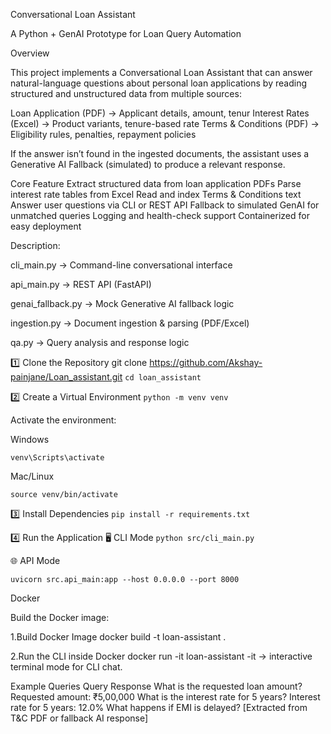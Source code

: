 Conversational Loan Assistant

A Python + GenAI Prototype for Loan Query Automation

Overview

This project implements a Conversational Loan Assistant that can answer natural-language questions about personal loan applications by reading structured and unstructured data from multiple sources:

Loan Application (PDF) → Applicant details, amount, tenur
Interest Rates (Excel) → Product variants, tenure-based rate
Terms & Conditions (PDF) → Eligibility rules, penalties, repayment policies

If the answer isn’t found in the ingested documents, the assistant uses a Generative AI Fallback (simulated) to produce a relevant response.

Core Feature
Extract structured data from loan application PDFs
Parse interest rate tables from Excel
Read and index Terms & Conditions text
Answer user questions via CLI or REST API
Fallback to simulated GenAI for unmatched queries
Logging and health-check support
Containerized for easy deployment


Description:

cli_main.py → Command-line conversational interface

api_main.py → REST API (FastAPI)

genai_fallback.py → Mock Generative AI fallback logic

ingestion.py → Document ingestion & parsing (PDF/Excel)

qa.py → Query analysis and response logic

1️⃣ Clone the Repository
git clone https://github.com/Akshay-painjane/Loan_assistant.git
```cd loan_assistant```

2️⃣ Create a Virtual Environment
```python -m venv venv```


Activate the environment:

Windows

```venv\Scripts\activate```


Mac/Linux

```source venv/bin/activate```

3️⃣ Install Dependencies
```pip install -r requirements.txt```

4️⃣ Run the Application
🖥️ CLI Mode
```python src/cli_main.py```

🌐 API Mode 


```uvicorn src.api_main:app --host 0.0.0.0 --port 8000```



Docker

Build the Docker image:

1.Build Docker Image
docker build -t loan-assistant .

2️.Run the CLI inside Docker
docker run -it loan-assistant
-it → interactive terminal mode for CLI chat.

Example Queries
Query	Response
What is the requested loan amount?	Requested amount: ₹5,00,000
What is the interest rate for 5 years?	Interest rate for 5 years: 12.0%
What happens if EMI is delayed?	[Extracted from T&C PDF or fallback AI response]
